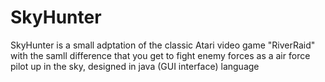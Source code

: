# SkyHunter
SkyHunter is a small adptation of the classic Atari video game "RiverRaid" with the samll difference that you get to fight enemy forces as a air force pilot up in the sky, designed in java (GUI interface) language
